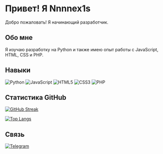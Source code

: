 # Привет! Я Nnnnex1s

Добро пожаловать! Я начинающий разработчик.

## Обо мне

Я изучаю разработку на Python и также имею опыт работы с JavaScript, HTML, CSS и PHP.

## Навыки

![Python](https://img.shields.io/badge/Python-3776AB?style=for-the-badge&logo=python&logoColor=white)
![JavaScript](https://img.shields.io/badge/JavaScript-F7DF1E?style=for-the-badge&logo=javascript&logoColor=black)
![HTML5](https://img.shields.io/badge/HTML5-E34F26?style=for-the-badge&logo=html5&logoColor=white)
![CSS3](https://img.shields.io/badge/CSS3-1572B6?style=for-the-badge&logo=css&logoColor=white)
![PHP](https://img.shields.io/badge/PHP-777BB4?style=for-the-badge&logo=php&logoColor=white)

## Статистика GitHub

[![GitHub Streak](https://streak-stats.demolab.com?user=Nnnnex1s&theme=dark&hide_border=true)](https://git.io/streak-stats)

[![Top Langs](https://github-readme-stats.vercel.app/api/top-langs/?username=Nnnnex1s&layout=compact&theme=dark)](https://github.com/anuraghazra/github-readme-stats)

## Связь

[![Telegram](https://img.shields.io/badge/Telegram-2CA5E0?style=for-the-badge&logo=telegram&logoColor=white)](https://t.me/Fr1endsFX)

